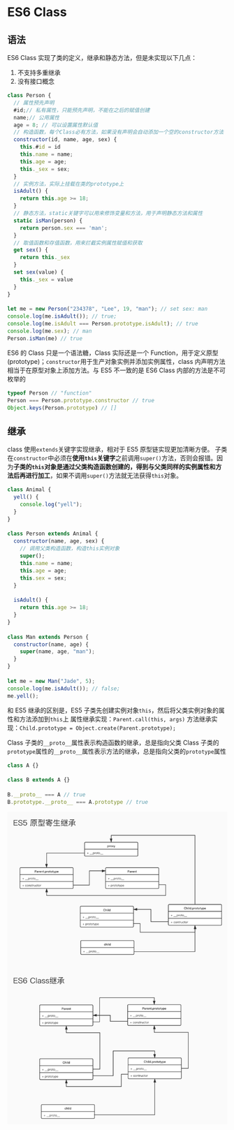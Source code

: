 # ES6 Class

## 语法

ES6 Class 实现了类的定义，继承和静态方法，但是未实现以下几点：

1. 不支持多重继承
2. 没有接口概念

```JavaScript
class Person {
  // 属性预先声明
  #id;// 私有属性，只能预先声明，不能在之后的赋值创建
  name;// 公用属性
  age = 8; // 可以设置属性默认值
  // 构造函数，每个Class必有方法，如果没有声明会自动添加一个空的constructor方法
  constructor(id, name, age, sex) {
    this.#id = id
    this.name = name;
    this.age = age;
    this._sex = sex;
  }
  // 实例方法，实际上挂载在类的prototype上
  isAdult() {
    return this.age >= 18;
  }
  // 静态方法，static关键字可以用来修饰变量和方法，用于声明静态方法和属性
  static isMan(person) {
    return person.sex === 'man';
  }
  // 取值函数和存值函数，用来拦截实例属性赋值和获取
  get sex() {
    return this._sex
  }
  set sex(value) {
    this._sex = value
  }
}

let me = new Person("234378", "Lee", 19, "man"); // set sex: man
console.log(me.isAdult()); // true;
console.log(me.isAdult === Person.prototype.isAdult); // true
console.log(me.sex); // man
Person.isMan(me) // true
```

ES6 的 Class 只是一个语法糖，Class 实际还是一个 Function，用于定义原型(prototype)；`constructor`用于生产对象实例并添加实例属性，class 内声明方法相当于在原型对象上添加方法。与 ES5 不一致的是 ES6 Class 内部的方法是不可枚举的

```JavaScript
typeof Person // "function"
Person === Person.prototype.constructor // true
Object.keys(Person.prototype) // []
```

## 继承

class 使用`extends`关键字实现继承，相对于 ES5 原型链实现更加清晰方便。
子类在`constructor`中必须在**使用`this`关键字**之前调用`super()`方法，否则会报错。因为**子类的`this`对象是通过父类构造函数创建的，得到与父类同样的实例属性和方法后再进行加工**，如果不调用`super()`方法就无法获得`this`对象。

```js
class Animal {
  yell() {
    console.log("yell");
  }
}

class Person extends Animal {
  constructor(name, age, sex) {
    // 调用父类构造函数，构造this实例对象
    super();
    this.name = name;
    this.age = age;
    this.sex = sex;
  }

  isAdult() {
    return this.age >= 18;
  }
}

class Man extends Person {
  constructor(name, age) {
    super(name, age, "man");
  }
}

let me = new Man("Jade", 5);
console.log(me.isAdult()); // false;
me.yell();
```

和 ES5 继承的区别是，ES5 子类先创建实例对象`this`，然后将父类实例对象的属性和方法添加到`this`上
属性继承实现：`Parent.call(this, args)`
方法继承实现：`Child.prototype = Object.create(Parent.prototype);`

Class 子类的`__proto__`属性表示构造函数的继承，总是指向父类
Class 子类的`prototype`属性的`__proto__`属性表示方法的继承，总是指向父类的`prototype`属性

```JavaScript
class A {}

class B extends A {}

B.__proto__ === A // true
B.prototype.__proto__ === A.prototype // true
```

![JS继承](../../assets/images/js/JS继承.jpg)
